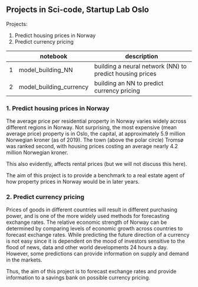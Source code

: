 ## Projects in Sci-code, Startup Lab Oslo

Projects:

1. Predict housing prices in Norway
2. Predict currency pricing 


|   | notebook          | description    |
|---|-------------------|----------------|
| 1 | model_building_NN | building a neural network (NN) to predict housing prices  |
| 2 | model_building_currency  | building an NN to predict currency pricing               |


### 1. Predict housing prices in Norway
The average price per residential property in Norway varies widely across different regions in Norway. Not surprising, the most expensive (mean average price) property is in Oslo, the capital, at approximately 5.9 million Norwegian kroner (as of 2019). The town (above the polar circle) Tromsø was ranked second, with housing prices costing an average nearly 4.2 million Norwegian kroner. 

This also evidently, affects rental prices (but we will not discuss this here).

The aim of this project is to provide a benchmark to a real estate agent of how property prices in Norway would be in later years. 

### 2. Predict currency pricing 
Prices of goods in different countries will result in different purchasing power, and is one of the more widely used methods for forecasting exchange rates. The relative economic strength of Norway can be determined by comparing levels of economic growth across countries to forecast exchange rates. While predicting the future direction of a currency is not easy since it is dependent on the mood of investors sensitive to the flood of news, data and other world developments 24 hours a day. However, some predictions can provide information on supply and demand in the markets.

Thus, the aim of this project is to forecast exchange rates and provide information to a savings bank on possible currency pricing.

